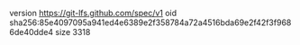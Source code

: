 version https://git-lfs.github.com/spec/v1
oid sha256:85e4097095a941ed4e6389e2f358784a72a4516bda69e2f42f3f9686de40dde4
size 3318
